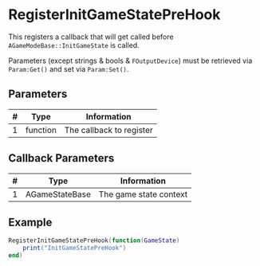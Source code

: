 # RegisterInitGameStatePreHook

This registers a callback that will get called before `AGameModeBase::InitGameState` is called.

Parameters (except strings & bools & `FOutputDevice`) must be retrieved via `Param:Get()` and set via `Param:Set()`.

## Parameters

| # | Type | Information |
|---|------|-------------|
| 1 | function | The callback to register |

## Callback Parameters

| # | Type | Information |
|---|------|-------------|
| 1 | AGameStateBase | The game state context |

## Example

```lua
RegisterInitGameStatePreHook(function(GameState)
    print("InitGameStatePreHook")
end)
```